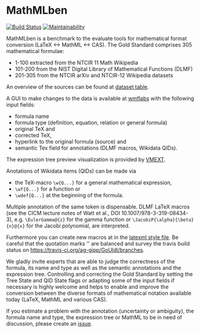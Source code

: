 # MathMLben

[![Build Status](https://travis-ci.org/ag-gipp/MathMLben.svg?branch=master)](https://travis-ci.org/ag-gipp/MathMLben) [![Maintainability](https://api.codeclimate.com/v1/badges/d9f3590d68a5a6f9ab7d/maintainability)](https://codeclimate.com/github/ag-gipp/MathMLben/maintainability)

MathMLben is a benchmark to the evaluate tools for mathematical format conversion (LaTeX <-> MathML <-> CAS).
The Gold Standard comprises 305 mathematical formulae:
* 1-100 extracted from the NTCIR 11 Math Wikipedia
* 101-200 from the NIST Digital Library of Mathematical Functions (DLMF)
* 201-305 from the NTCIR arXiv and NTCIR-12 Wikipedia datasets

An overview of the sources can be found at [dataset table](https://mathmlben.wmflabs.org/dataset).

A GUI to make changes to the data is available at [wmflabs](https://mathmlben.wmflabs.org) with the following input fields:
* formula name
* formula type (definition, equation, relation or general formula)
* original TeX and 
* corrected TeX,
* hyperlink to the original formula (source) and
* semantic Tex field for annotations (DLMF macros, Wikidata QIDs).

The expression tree preview visualization is provided by [VMEXT](https://vmext.formulasearchengine.com).

Anotations of Wikidata items (QIDs) can be made via 
* the TeX-macro `\w{Q...}` for a general mathematical expression,
* `\wf{Q...}` for a function or 
* `\wdef{Q...}` at the beginning of the formula. 

Multiple annotation of the same token is dispensable.
DLMF LaTeX macros (see the CICM lecture notes of Watt et al., DOI 10.1007/978-3-319-08434-3), e.g. `\EulerGamma@{z}` for the gamma function or `\JacobiP{\alpha}{\beta}{n}@{x}` for the Jacobi polynomial, are interpreted.

Furthermore you can create new macros at in the [latexml style file](https://github.com/ag-gipp/MathMLben/blob/master/config/latexml/wikidata.sty.ltxml).
Be careful that the quotation marks '' are balanced and survey the travis build status on https://travis-ci.org/ag-gipp/GoUldI/branches.

We gladly invite experts that are able to judge the correctness of the formula, its name and type as well as the semantic annotations and the expression tree.
Controlling and correcting the Gold Standard by setting the Tree State and QID State flags or adapting some of the input fields if necessary is highly welcome and helps to enable and improve the conversion between the diverse formats of mathematical notation available today (LaTeX, MathML and various CAS).

If you estimate a problem with the annotation (uncertainty or ambiguity), the formula name and type, the expression tree or MathML to be in need of discussion, please create an [issue](https://github.com/ag-gipp/MathMLBen/issues).

